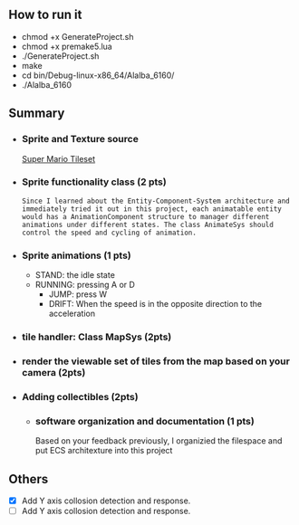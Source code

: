 ## How to run it
- chmod +x GenerateProject.sh
- chmod +x premake5.lua
- ./GenerateProject.sh
- make
- cd bin/Debug-linux-x86_64/Alalba_6160/
- ./Alalba_6160


## Summary
  * ### Sprite and Texture source 
   
    [ Super Mario Tileset ](https://www.spriters-resource.com/nes/supermariobros/sheet/52571/)
    
  * ### Sprite functionality class (2 pts)
		Since I learned about the Entity-Component-System architecture and immediately tried it out in this project, each animatable entity would has a AnimationComponent structure to manager different animations under different states. The class AnimateSys should control the speed and cycling of animation.
  * ### Sprite animations (1 pts)
    - STAND: the idle state
    - RUNNING: pressing A or D
		- JUMP: press W
		- DRIFT: When the speed is in the opposite direction to the acceleration
  * ### tile handler: Class MapSys (2pts)
  * ### render the viewable set of tiles from the map based on your camera (2pts)
  * ### Adding collectibles (2pts)
	
	* ### software organization and documentation (1 pts)
		Based on your feedback previously, I organizied the filespace and put ECS architexture into this project
## Others 
- [X] Add Y axis collosion detection and response.
- [ ] Add Y axis collosion detection and response.